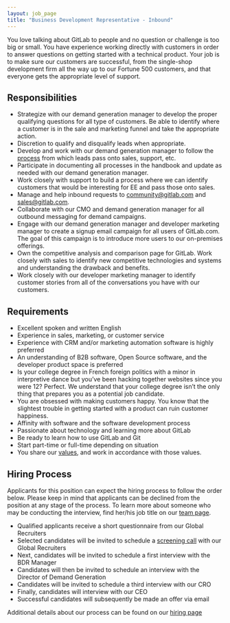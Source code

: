 ```yaml
---
layout: job_page
title: "Business Development Representative - Inbound"
---
```


You love talking about GitLab to people and no question or challenge is too big or small. You have experience working directly with customers in order to answer questions on getting started with a technical product. Your job is to make sure our customers are successful, from the single-shop development firm all the way up to our Fortune 500 customers, and that everyone gets the appropriate level of support.

## Responsibilities

* Strategize with our demand generation manager to develop the proper qualifying questions for all type of customers. Be able to identify where a customer is in the sale and marketing funnel and take the appropriate action.
* Discretion to qualify and disqualify leads when appropriate.
* Develop and work with our demand generation manager to follow the [process](https://about.gitlab.com/handbook/marketing/demand-generation/business-development/) from which leads pass onto sales, support, etc.
* Participate in documenting all processes in the handbook and update as needed with our demand generation manager.
* Work closely with support to build a process where we can identify customers that would be interesting for EE and pass those onto sales.
* Manage and help inbound requests to community@gitlab.com and sales@gitlab.com.
* Collaborate with our CMO and demand generation manager for all outbound messaging for demand campaigns.
* Engage with our demand generation manager and developer marketing manager to create a signup email campaign for all users of GitLab.com. The goal of this campaign is to introduce more users to our on-premises offerings.
* Own the competitive analysis and comparison page for GitLab. Work closely with sales to identify new competitive technologies and systems and understanding the drawback and benefits.
* Work closely with our developer marketing manager to identify customer stories from all of the conversations you have with our customers.

## Requirements

* Excellent spoken and written English
* Experience in sales, marketing, or customer service
* Experience with CRM and/or marketing automation software is highly preferred
* An understanding of B2B software, Open Source software, and the developer product space is preferred
* Is your college degree in French foreign politics with a minor in interpretive dance but you’ve been hacking together websites since you were 12? Perfect. We understand that your college degree isn’t the only thing that prepares you as a potential job candidate.
* You are obsessed with making customers happy. You know that the slightest trouble in getting started with a product can ruin customer happiness.
* Affinity with software and the software development process
* Passionate about technology and learning more about GitLab
* Be ready to learn how to use GitLab and Git
* Start part-time or full-time depending on situation
* You share our [values](/handbook/#values), and work in accordance with those values.

## Hiring Process

Applicants for this position can expect the hiring process to follow the order below. Please keep in mind that applicants can be declined from the position at any stage of the process. To learn more about someone who may be conducting the interview, find her/his job title on our [team page](/team).


* Qualified applicants receive a short questionnaire from our Global Recruiters
* Selected candidates will be invited to schedule a [screening call](/handbook/hiring/#screening-call) with our Global Recruiters
* Next, candidates will be invited to schedule a first interview with the BDR Manager
* Candidates will then be invited to schedule an interview with the Director of Demand Generation
* Candidates will be invited to schedule a third interview with our CRO
* Finally, candidates will interview with our CEO
* Successful candidates will subsequently be made an offer via email


Additional details about our process can be found on our [hiring page](/handbook/hiring)
